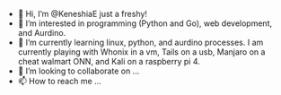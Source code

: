 - 👋 Hi, I’m @KeneshiaE just a freshy!
- 👀 I’m interested in programming (Python and Go), web development, and Aurdino.
- 🌱 I’m currently learning linux, python, and aurdino processes. I am currently playing with Whonix in a vm, Tails on a usb, Manjaro on a cheat walmart ONN, and Kali on a raspberry pi 4.  
- 💞️ I’m looking to collaborate on ...
- 📫 How to reach me ...

<!---
KeneshiaE/KeneshiaE is a ✨ special ✨ repository because its `README.md` (this file) appears on your GitHub profile.
You can click the Preview link to take a look at your changes.
--->
